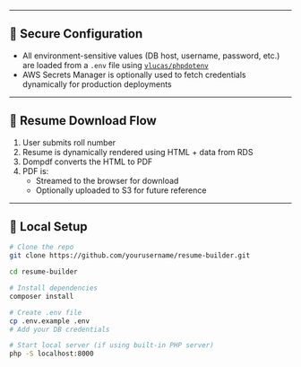 
---

## 🔐 Secure Configuration

- All environment-sensitive values (DB host, username, password, etc.) are loaded from a `.env` file using [`vlucas/phpdotenv`](https://github.com/vlucas/phpdotenv)
- AWS Secrets Manager is optionally used to fetch credentials dynamically for production deployments

---

## 📄 Resume Download Flow

1. User submits roll number
2. Resume is dynamically rendered using HTML + data from RDS
3. Dompdf converts the HTML to PDF
4. PDF is:
   - Streamed to the browser for download
   - Optionally uploaded to S3 for future reference

---

## 🧪 Local Setup

```bash
# Clone the repo
git clone https://github.com/yourusername/resume-builder.git

cd resume-builder

# Install dependencies
composer install

# Create .env file
cp .env.example .env
# Add your DB credentials

# Start local server (if using built-in PHP server)
php -S localhost:8000